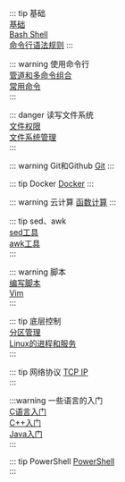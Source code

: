      
::: tip  基础     
[基础](基础.md)     
[Bash Shell](Bash-Shell.md)        
[命令行语法规则](命令行语法规则.md)
:::     
     
::: warning  使用命令行     
[管道和多命令组合](管道和多命令组合.md)           
[常用命令](常用命令.md)         
:::            
     
::: danger 读写文件系统     
[文件权限](文件权限.md)     
[文件系统管理](文件系统管理.md)           
:::       

::: warning Git和Github
[Git](Git.md)
:::
     
::: tip Docker
[Docker](Docker.md)
:::

::: warning  云计算
[函数计算](函数计算.md)
:::


::: tip sed、awk                      
[sed工具](sed工具.md)                       
[awk工具](awk工具.md)                       
:::                         
     
::: warning 脚本     
[编写脚本](编写脚本.md)                   
[Vim](Vim.md)                 
:::     
     
     
::: tip 底层控制     
[分区管理](分区管理.md)          
[Linux的进程和服务](Linux的进程和服务.md)          
:::        
     
::: tip  网络协议
[TCP IP](TCP-IP.md)     
:::


:::warning 一些语言的入门     
[C语言入门](C语言入门.md)       
[C++入门](C++入门.md)         
[Java入门](Java入门.md)                  
:::     
     
::: tip PowerShell
[PowerShell](PowerShell——PowerShell.md)     
:::
     